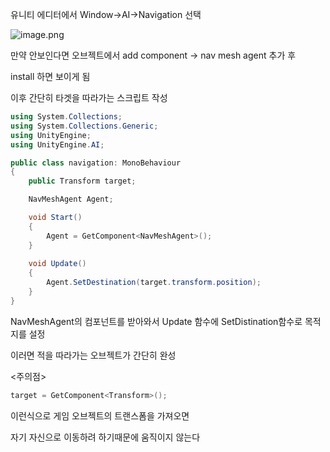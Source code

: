 유니티 에디터에서 Window→AI→Navigation 선택

![image.png](image%207.png)

만약 안보인다면 오브젝트에서 add component → nav mesh agent 추가 후

install 하면 보이게 됨

이후 간단히 타겟을 따라가는 스크립트 작성

```csharp
using System.Collections;
using System.Collections.Generic;
using UnityEngine;
using UnityEngine.AI;

public class navigation: MonoBehaviour
{
    public Transform target;

    NavMeshAgent Agent;

    void Start()
    {
        Agent = GetComponent<NavMeshAgent>();
    }
    
    void Update()
    {
        Agent.SetDestination(target.transform.position);
    }
}
```

NavMeshAgent의 컴포넌트를 받아와서 Update 함수에 SetDistination함수로 목적지를 설정

이러면 적을 따라가는 오브젝트가 간단히 완성

<주의점>

```csharp
target = GetComponent<Transform>();
```

이런식으로 게임 오브젝트의 트랜스폼을 가져오면

자기 자신으로 이동하려 하기때문에 움직이지 않는다